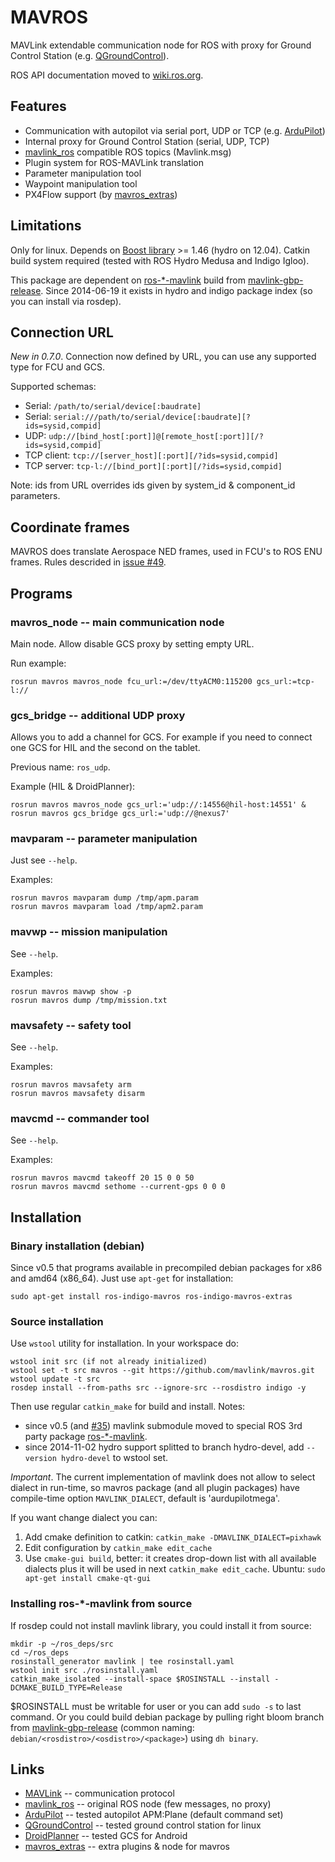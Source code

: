 MAVROS
======

MAVLink extendable communication node for ROS
with proxy for Ground Control Station (e.g. [QGroundControl][qgc]).

ROS API documentation moved to [wiki.ros.org][wiki].


Features
--------

  - Communication with autopilot via serial port, UDP or TCP (e.g. [ArduPilot][apm])
  - Internal proxy for Ground Control Station (serial, UDP, TCP)
  - [mavlink\_ros][mlros] compatible ROS topics (Mavlink.msg)
  - Plugin system for ROS-MAVLink translation
  - Parameter manipulation tool
  - Waypoint manipulation tool
  - PX4Flow support (by [mavros\_extras][mrext])


Limitations
-----------

Only for linux. Depends on [Boost library][boost] >= 1.46 (hydro on 12.04).
Catkin build system required (tested with ROS Hydro Medusa and Indigo Igloo).

This package are dependent on [ros-\*-mavlink][mlwiki] build from [mavlink-gbp-release][mlgbp].
Since 2014-06-19 it exists in hydro and indigo package index (so you can install via rosdep).


Connection URL
--------------

*New in 0.7.0*. Connection now defined by URL,
you can use any supported type for FCU and GCS.

Supported schemas:

  - Serial: `/path/to/serial/device[:baudrate]`
  - Serial: `serial:///path/to/serial/device[:baudrate][?ids=sysid,compid]`
  - UDP: `udp://[bind_host[:port]]@[remote_host[:port]][/?ids=sysid,compid]`
  - TCP client: `tcp://[server_host][:port][/?ids=sysid,compid]`
  - TCP server: `tcp-l://[bind_port][:port][/?ids=sysid,compid]`

Note: ids from URL overrides ids given by system\_id & component\_id parameters.


Coordinate frames
-----------------

MAVROS does translate Aerospace NED frames, used in FCU's to ROS ENU frames.
Rules descrided in [issue #49][iss49].


Programs
--------

### mavros\_node -- main communication node

Main node. Allow disable GCS proxy by setting empty URL.

Run example:

    rosrun mavros mavros_node fcu_url:=/dev/ttyACM0:115200 gcs_url:=tcp-l://


### gcs\_bridge -- additional UDP proxy

Allows you to add a channel for GCS.
For example if you need to connect one GCS for HIL and the second on the tablet.

Previous name: `ros_udp`.

Example (HIL & DroidPlanner):

    rosrun mavros mavros_node gcs_url:='udp://:14556@hil-host:14551' &
    rosrun mavros gcs_bridge gcs_url:='udp://@nexus7'


### mavparam -- parameter manipulation

Just see `--help`.

Examples:

    rosrun mavros mavparam dump /tmp/apm.param
    rosrun mavros mavparam load /tmp/apm2.param


### mavwp -- mission manipulation

See `--help`.

Examples:

    rosrun mavros mavwp show -p
    rosrun mavros dump /tmp/mission.txt


### mavsafety -- safety tool

See `--help`.

Examples:

    rosrun mavros mavsafety arm
    rosrun mavros mavsafety disarm


### mavcmd -- commander tool

See `--help`.

Examples:

    rosrun mavros mavcmd takeoff 20 15 0 0 50
    rosrun mavros mavcmd sethome --current-gps 0 0 0


Installation
------------

### Binary installation (debian)

Since v0.5 that programs available in precompiled debian packages for x86 and amd64 (x86\_64).
Just use `apt-get` for installation:

    sudo apt-get install ros-indigo-mavros ros-indigo-mavros-extras


### Source installation

Use `wstool` utility for installation. In your workspace do:

    wstool init src (if not already initialized)
    wstool set -t src mavros --git https://github.com/mavlink/mavros.git
    wstool update -t src
    rosdep install --from-paths src --ignore-src --rosdistro indigo -y

Then use regular `catkin_make` for build and install.
Notes:
  - since v0.5 (and [#35][iss35]) mavlink submodule moved to special ROS 3rd party package [ros-\*-mavlink][mlwiki].
  - since 2014-11-02 hydro support splitted to branch hydro-devel, add `--version hydro-devel` to wstool set.

*Important*. The current implementation of mavlink does not allow to select dialect in run-time,
so mavros package (and all plugin packages) have compile-time option `MAVLINK_DIALECT`, default is 'aurdupilotmega'.

If you want change dialect you can:

1. Add cmake definition to catkin: `catkin_make -DMAVLINK_DIALECT=pixhawk`
2. Edit configuration by `catkin_make edit_cache`
3. Use `cmake-gui build`, better: it creates drop-down list with all available dialects
   plus it will be used in next `catkin_make edit_cache`.
   Ubuntu: `sudo apt-get install cmake-qt-gui`


### Installing ros-\*-mavlink from source

If rosdep could not install mavlink library, you could install it from source:

    mkdir -p ~/ros_deps/src
    cd ~/ros_deps
    rosinstall_generator mavlink | tee rosinstall.yaml
    wstool init src ./rosinstall.yaml
    catkin_make_isolated --install-space $ROSINSTALL --install -DCMAKE_BUILD_TYPE=Release

$ROSINSTALL must be writable for user or you can add `sudo -s` to last command.
Or you could build debian package by pulling right bloom branch from [mavlink-gbp-release][mlgbp]
(common naming: `debian/<rosdistro>/<osdistro>/<package>`) using `dh binary`.


Links
-----

  - [MAVLink][ml] -- communication protocol
  - [mavlink\_ros][mlros] -- original ROS node (few messages, no proxy)
  - [ArduPilot][apm] -- tested autopilot APM:Plane (default command set)
  - [QGroundControl][qgc] -- tested ground control station for linux
  - [DroidPlanner][dp] -- tested GCS for Android
  - [mavros\_extras][mrext] -- extra plugins & node for mavros


[qgc]: http://qgroundcontrol.org/
[apm]: http://ardupilot.com/
[mlros]: https://github.com/mavlink/mavlink_ros
[boost]: http://www.boost.org/
[ml]: http://mavlink.org/mavlink/start
[dp]: https://github.com/arthurbenemann/droidplanner/
[mlgbp]: https://github.com/mavlink/mavlink-gbp-release
[iss35]: https://github.com/mavlink/mavros/issues/35
[iss49]: https://github.com/mavlink/mavros/issues/49
[wiki]: http://wiki.ros.org/mavros
[mrext]: https://github.com/mavlink/mavros/tree/master/mavros_extras
[mlwiki]: http://wiki.ros.org/mavlink
